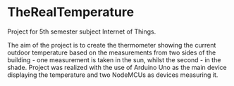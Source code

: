 # TheRealTemperature
Project for 5th semester subject Internet of Things. 

The aim of the project is to create the thermometer showing the current outdoor temperature based on the measurements from two sides of the building - one measurement is taken in the sun, whilst the second - in the shade. Project was realized with the use of Arduino Uno as the main device displaying the temperature and two NodeMCUs as devices measuring it. 
